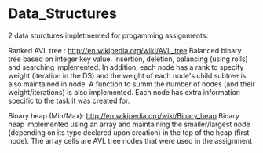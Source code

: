 Data_Structures
===============
2 data sturctures impletmented for progamming assignments:

Ranked AVL tree : http://en.wikipedia.org/wiki/AVL_tree
Balanced binary tree based on integer key value. Insertion, deletion, balancing (using rolls)
and searching implemented.
In addition, each node has a rank to specify weight (iteration in the DS) and the weight of 
each node's child subtree is also maintained in node. A function to summ the number of nodes
(and their weight/iterations) is also implemented.
Each node has extra information specific to the task it was created for.

Binary heap (Min/Max): http://en.wikipedia.org/wiki/Binary_heap
Binary heap implemented using an array and maintaining the smaller/largest node (depending on its type
declared upon creation) in the top of the heap (first node). The array cells are AVL tree nodes that 
were used in the assignment

